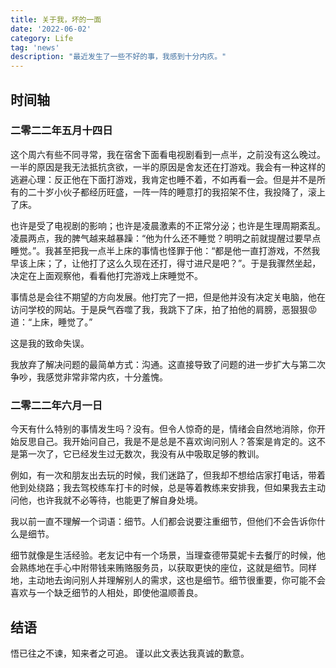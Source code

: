 ```yaml
---
title: 关于我，坏的一面
date: '2022-06-02'
category: Life
tag: 'news'
description: "最近发生了一些不好的事，我感到十分内疚。"
---
```


## 时间轴

### 二零二二年五月十四日

这个周六有些不同寻常，我在宿舍下面看电视剧看到一点半，之前没有这么晚过。一半的原因是我无法抵抗贪欲，一半的原因是舍友还在打游戏。我会有一种这样的逃避心理：反正他在下面打游戏，我肯定也睡不着，不如再看一会。但是并不是所有的二十岁小伙子都经历旺盛，一阵一阵的睡意打的我招架不住，我投降了，滚上了床。

也许是受了电视剧的影响；也许是凌晨激素的不正常分泌；也许是生理周期紊乱。凌晨两点，我的脾气越来越暴躁：“他为什么还不睡觉？明明之前就提醒过要早点睡觉。”。我甚至把我一点半上床的事情也怪罪于他：“都是他一直打游戏，不然我早该上床；了，让他打了这么久现在还打，得寸进尺是吧？”。于是我骤然坐起，决定在上面观察他，看看他打完游戏上床睡觉不。

事情总是会往不期望的方向发展。他打完了一把，但是他并没有决定关电脑，他在访问学校的网站。于是戾气吞噬了我，我跳下了床，拍了拍他的肩膀，恶狠狠😡道：“上床，睡觉了。”

这是我的致命失误。

我放弃了解决问题的最简单方式：沟通。这直接导致了问题的进一步扩大与第二次争吵，我感觉非常非常内疚，十分羞愧。

### 二零二二年六月一日

今天有什么特别的事情发生吗？没有。但令人惊奇的是，情绪会自然地消除，你开始反思自己。我开始问自己，我是不是总是不喜欢询问别人？答案是肯定的。这不是第一次了，它已经发生过无数次，我没有从中吸取足够的教训。

例如，有一次和朋友出去玩的时候，我们迷路了，但我却不想给店家打电话，带着他到处绕路；我去驾校练车打卡的时候，总是等着教练来安排我，但如果我去主动问他，也许我就不必等待，也能更了解自身处境。

我以前一直不理解一个词语：细节。人们都会说要注重细节，但他们不会告诉你什么是细节。

细节就像是生活经验。老友记中有一个场景，当理查德带莫妮卡去餐厅的时候，他会熟练地在手心中附带钱来贿赂服务员，以获取更快的座位，这就是细节。同样地，主动地去询问别人并理解别人的需求，这也是细节。细节很重要，你可能不会喜欢与一个缺乏细节的人相处，即使他温顺善良。

## 结语

悟已往之不谏，知来者之可追。
谨以此文表达我真诚的歉意。
